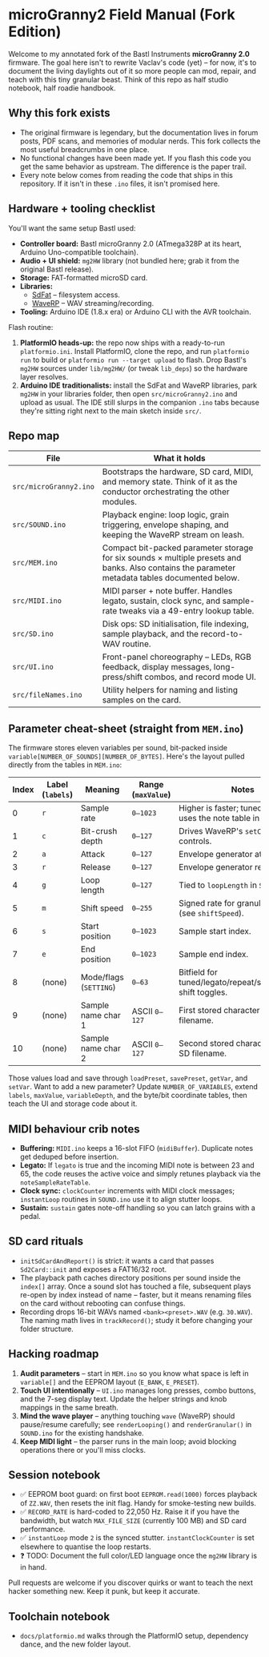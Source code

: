 # microGranny2 Field Manual (Fork Edition)

Welcome to my annotated fork of the Bastl Instruments **microGranny 2.0** firmware.  The goal here isn't to rewrite Vaclav's code (yet) – for now, it's to document the living daylights out of it so more people can mod, repair, and teach with this tiny granular beast.  Think of this repo as half studio notebook, half roadie handbook.

## Why this fork exists

* The original firmware is legendary, but the documentation lives in forum posts, PDF scans, and memories of modular nerds.  This fork collects the most useful breadcrumbs in one place.
* No functional changes have been made yet.  If you flash this code you get the same behavior as upstream.  The difference is the paper trail.
* Every note below comes from reading the code that ships in this repository.  If it isn't in these `.ino` files, it isn't promised here.

## Hardware + tooling checklist

You'll want the same setup Bastl used:

* **Controller board:** Bastl microGranny 2.0 (ATmega328P at its heart, Arduino Uno-compatible toolchain).
* **Audio + UI shield:** `mg2HW` library (not bundled here; grab it from the original Bastl release).
* **Storage:** FAT-formatted microSD card.
* **Libraries:**
  * [SdFat](https://github.com/greiman/SdFat) – filesystem access.
  * [WaveRP](https://code.google.com/archive/p/waverp/) – WAV streaming/recording.
* **Tooling:** Arduino IDE (1.8.x era) or Arduino CLI with the AVR toolchain.

Flash routine:

1. **PlatformIO heads-up:** the repo now ships with a ready-to-run `platformio.ini`.  Install PlatformIO, clone the repo, and run `platformio run` to build or `platformio run --target upload` to flash.  Drop Bastl's `mg2HW` sources under `lib/mg2HW/` (or tweak `lib_deps`) so the hardware layer resolves.
2. **Arduino IDE traditionalists:** install the SdFat and WaveRP libraries, park `mg2HW` in your libraries folder, then open `src/microGranny2.ino` and upload as usual.  The IDE still slurps in the companion `.ino` tabs because they're sitting right next to the main sketch inside `src/`.

## Repo map

| File | What it holds |
| --- | --- |
| `src/microGranny2.ino` | Bootstraps the hardware, SD card, MIDI, and memory state.  Think of it as the conductor orchestrating the other modules. |
| `src/SOUND.ino` | Playback engine: loop logic, grain triggering, envelope shaping, and keeping the WaveRP stream on leash. |
| `src/MEM.ino` | Compact bit-packed parameter storage for six sounds × multiple presets and banks.  Also contains the parameter metadata tables documented below. |
| `src/MIDI.ino` | MIDI parser + note buffer.  Handles legato, sustain, clock sync, and sample-rate tweaks via a 49-entry lookup table. |
| `src/SD.ino` | Disk ops: SD initialisation, file indexing, sample playback, and the record-to-WAV routine. |
| `src/UI.ino` | Front-panel choreography – LEDs, RGB feedback, display messages, long-press/shift combos, and record mode UI. |
| `src/fileNames.ino` | Utility helpers for naming and listing samples on the card. |

## Parameter cheat-sheet (straight from `MEM.ino`)

The firmware stores eleven variables per sound, bit-packed inside `variable[NUMBER_OF_SOUNDS][NUMBER_OF_BYTES]`.  Here's the layout pulled directly from the tables in `MEM.ino`:

| Index | Label (`labels`) | Meaning | Range (`maxValue`) | Notes |
| --- | --- | --- | --- | --- |
| 0 | `r` | Sample rate | `0–1023` | Higher is faster; tuned playback uses the note table in `MIDI.ino`. |
| 1 | `c` | Bit-crush depth | `0–127` | Drives WaveRP's `setCrush` controls. |
| 2 | `a` | Attack | `0–127` | Envelope generator attack time. |
| 3 | `r` | Release | `0–127` | Envelope generator release time. |
| 4 | `g` | Loop length | `0–127` | Tied to `loopLength` in `SOUND.ino`. |
| 5 | `m` | Shift speed | `0–255` | Signed rate for granular shifting (see `shiftSpeed`). |
| 6 | `s` | Start position | `0–1023` | Sample start index. |
| 7 | `e` | End position | `0–1023` | Sample end index. |
| 8 | (none) | Mode/flags (`SETTING`) | `0–63` | Bitfield for tuned/legato/repeat/sync/random shift toggles. |
| 9 | (none) | Sample name char 1 | ASCII `0–127` | First stored character of the SD filename. |
| 10 | (none) | Sample name char 2 | ASCII `0–127` | Second stored character of the SD filename. |

Those values load and save through `loadPreset`, `savePreset`, `getVar`, and `setVar`.  Want to add a new parameter?  Update `NUMBER_OF_VARIABLES`, extend `labels`, `maxValue`, `variableDepth`, and the byte/bit coordinate tables, then teach the UI and storage code about it.

## MIDI behaviour crib notes

* **Buffering:** `MIDI.ino` keeps a 16-slot FIFO (`midiBuffer`).  Duplicate notes get deduped before insertion.
* **Legato:** If `legato` is true and the incoming MIDI note is between 23 and 65, the code reuses the active voice and simply retunes playback via the `noteSampleRateTable`.
* **Clock sync:** `clockCounter` increments with MIDI clock messages; `instantLoop` routines in `SOUND.ino` use it to align stutter loops.
* **Sustain:** `sustain` gates note-off handling so you can latch grains with a pedal.

## SD card rituals

* `initSdCardAndReport()` is strict: it wants a card that passes `Sd2Card::init` and exposes a FAT16/32 root.
* The playback path caches directory positions per sound inside the `index[]` array.  Once a sound slot has touched a file, subsequent plays re-open by index instead of name – faster, but it means renaming files on the card without rebooting can confuse things.
* Recording drops 16-bit WAVs named `<bank><preset>.WAV` (e.g. `30.WAV`).  The naming math lives in `trackRecord()`; study it before changing your folder structure.

## Hacking roadmap

1. **Audit parameters** – start in `MEM.ino` so you know what space is left in `variable[]` and the EEPROM layout (`E_BANK`, `E_PRESET`).
2. **Touch UI intentionally** – `UI.ino` manages long presses, combo buttons, and the 7-seg display text.  Update the helper strings and knob mappings in the same breath.
3. **Mind the wave player** – anything touching `wave` (WaveRP) should pause/resume carefully; see `renderLooping()` and `renderGranular()` in `SOUND.ino` for the existing handshake.
4. **Keep MIDI light** – the parser runs in the main loop; avoid blocking operations there or you'll miss clocks.

## Session notebook

* ✅ EEPROM boot guard: on first boot `EEPROM.read(1000)` forces playback of `ZZ.WAV`, then resets the init flag.  Handy for smoke-testing new builds.
* ✅ `RECORD_RATE` is hard-coded to 22,050 Hz.  Raise it if you have the bandwidth, but watch `MAX_FILE_SIZE` (currently 100 MB) and SD card performance.
* ✅ `instantLoop` mode `2` is the synced stutter.  `instantClockCounter` is set elsewhere to quantise the loop restarts.
* ❓ TODO: Document the full color/LED language once the `mg2HW` library is in hand.

Pull requests are welcome if you discover quirks or want to teach the next hacker something new.  Keep it punk, but keep it accurate.

## Toolchain notebook

* `docs/platformio.md` walks through the PlatformIO setup, dependency dance, and the new folder layout.
